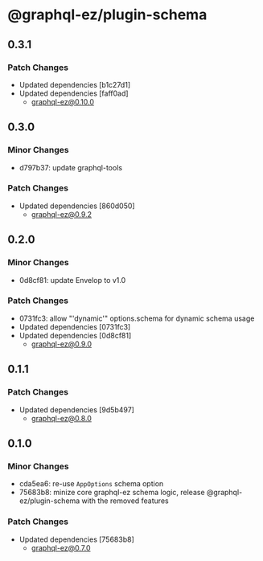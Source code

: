 # @graphql-ez/plugin-schema

## 0.3.1

### Patch Changes

- Updated dependencies [b1c27d1]
- Updated dependencies [faff0ad]
  - graphql-ez@0.10.0

## 0.3.0

### Minor Changes

- d797b37: update graphql-tools

### Patch Changes

- Updated dependencies [860d050]
  - graphql-ez@0.9.2

## 0.2.0

### Minor Changes

- 0d8cf81: update Envelop to v1.0

### Patch Changes

- 0731fc3: allow "'dynamic'" options.schema for dynamic schema usage
- Updated dependencies [0731fc3]
- Updated dependencies [0d8cf81]
  - graphql-ez@0.9.0

## 0.1.1

### Patch Changes

- Updated dependencies [9d5b497]
  - graphql-ez@0.8.0

## 0.1.0

### Minor Changes

- cda5ea6: re-use `AppOptions` schema option
- 75683b8: minize core graphql-ez schema logic, release @graphql-ez/plugin-schema with the removed features

### Patch Changes

- Updated dependencies [75683b8]
  - graphql-ez@0.7.0
